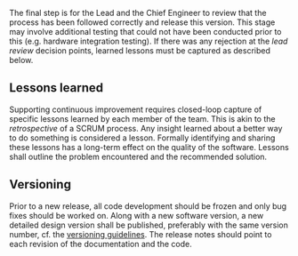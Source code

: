 The final step is for the Lead and the Chief Engineer to review that the process has been followed correctly and release this version. This stage may involve additional testing that could not have been conducted prior to this (e.g. hardware integration testing). If there was any rejection at the _lead review_ decision points, learned lessons must be captured as described below.

## Lessons learned

Supporting continuous improvement requires closed-loop capture of specific lessons learned by each member of the team. This is akin to the _retrospective_ of a SCRUM process. Any insight learned about a better way to do something is considered a lesson. Formally identifying and sharing these lessons has a long-term effect on the quality of the software. Lessons shall outline the problem encountered and the recommended solution.

## Versioning

Prior to a new release, all code development should be frozen and only bug fixes should be worked on. Along with a new software version, a new detailed design version shall be published, preferably with the same version number, cf. the [versioning guidelines](/guidelines/versioning/). The release notes should point to each revision of the documentation and the code.